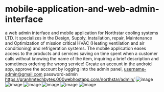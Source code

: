 # mobile-application-and-web-admin-interface
a web admin interface and mobile application for Northstar cooling systems LTD.
It specializes in the Design, Supply, Installation, repair, Maintenance and 
Optimization of mission critical HVAC (Heating ventilation and air conditioning)
and refrigeration systems. The mobile application eases access to the products 
and services saving on time spent when a customer calls without knowing the name
of the item, inquiring a brief description and sometimes ordering the wrong service!
Create an account in the android app, approve the account by logging into the
admin panel, username-admin@gmail.com   password-admin
https://granhmtechbytes.000webhostapp.com/northstar/admin/
![image](https://user-images.githubusercontent.com/100862586/161347003-4256370e-5d2c-4dc6-a952-ac3f838ba0cd.png)
![image](https://user-images.githubusercontent.com/100862586/161346375-5b454e3f-c3f4-476a-9e8c-ef9b5f07e8b1.png)
![image](https://user-images.githubusercontent.com/100862586/161494824-2b40aae6-d53e-430a-83e9-dae06a9b407d.png)
![image](https://user-images.githubusercontent.com/100862586/161495605-a3412706-b626-44b7-93a9-d262f3246add.png)
![image](https://user-images.githubusercontent.com/100862586/161495641-606feb3e-c7eb-45bf-8ad1-b03b3d7b9bc0.png)
![image](https://user-images.githubusercontent.com/100862586/161495678-d0c101b8-7e37-44e8-bb9b-d55c3bd3e11a.png)
